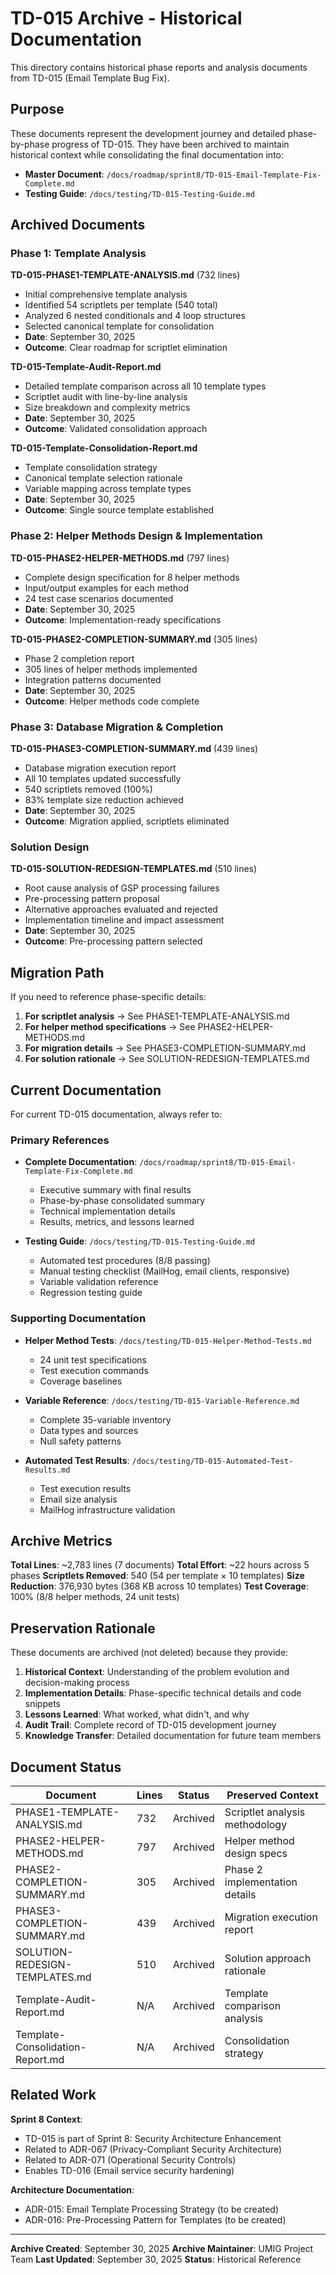 # TD-015 Archive - Historical Documentation

This directory contains historical phase reports and analysis documents from TD-015 (Email Template Bug Fix).

## Purpose

These documents represent the development journey and detailed phase-by-phase progress of TD-015. They have been archived to maintain historical context while consolidating the final documentation into:

- **Master Document**: `/docs/roadmap/sprint8/TD-015-Email-Template-Fix-Complete.md`
- **Testing Guide**: `/docs/testing/TD-015-Testing-Guide.md`

## Archived Documents

### Phase 1: Template Analysis

**TD-015-PHASE1-TEMPLATE-ANALYSIS.md** (732 lines)

- Initial comprehensive template analysis
- Identified 54 scriptlets per template (540 total)
- Analyzed 6 nested conditionals and 4 loop structures
- Selected canonical template for consolidation
- **Date**: September 30, 2025
- **Outcome**: Clear roadmap for scriptlet elimination

**TD-015-Template-Audit-Report.md**

- Detailed template comparison across all 10 template types
- Scriptlet audit with line-by-line analysis
- Size breakdown and complexity metrics
- **Date**: September 30, 2025
- **Outcome**: Validated consolidation approach

**TD-015-Template-Consolidation-Report.md**

- Template consolidation strategy
- Canonical template selection rationale
- Variable mapping across template types
- **Date**: September 30, 2025
- **Outcome**: Single source template established

### Phase 2: Helper Methods Design & Implementation

**TD-015-PHASE2-HELPER-METHODS.md** (797 lines)

- Complete design specification for 8 helper methods
- Input/output examples for each method
- 24 test case scenarios documented
- **Date**: September 30, 2025
- **Outcome**: Implementation-ready specifications

**TD-015-PHASE2-COMPLETION-SUMMARY.md** (305 lines)

- Phase 2 completion report
- 305 lines of helper methods implemented
- Integration patterns documented
- **Date**: September 30, 2025
- **Outcome**: Helper methods code complete

### Phase 3: Database Migration & Completion

**TD-015-PHASE3-COMPLETION-SUMMARY.md** (439 lines)

- Database migration execution report
- All 10 templates updated successfully
- 540 scriptlets removed (100%)
- 83% template size reduction achieved
- **Date**: September 30, 2025
- **Outcome**: Migration applied, scriptlets eliminated

### Solution Design

**TD-015-SOLUTION-REDESIGN-TEMPLATES.md** (510 lines)

- Root cause analysis of GSP processing failures
- Pre-processing pattern proposal
- Alternative approaches evaluated and rejected
- Implementation timeline and impact assessment
- **Date**: September 30, 2025
- **Outcome**: Pre-processing pattern selected

## Migration Path

If you need to reference phase-specific details:

1. **For scriptlet analysis** → See PHASE1-TEMPLATE-ANALYSIS.md
2. **For helper method specifications** → See PHASE2-HELPER-METHODS.md
3. **For migration details** → See PHASE3-COMPLETION-SUMMARY.md
4. **For solution rationale** → See SOLUTION-REDESIGN-TEMPLATES.md

## Current Documentation

For current TD-015 documentation, always refer to:

### Primary References

- **Complete Documentation**: `/docs/roadmap/sprint8/TD-015-Email-Template-Fix-Complete.md`
  - Executive summary with final results
  - Phase-by-phase consolidated summary
  - Technical implementation details
  - Results, metrics, and lessons learned

- **Testing Guide**: `/docs/testing/TD-015-Testing-Guide.md`
  - Automated test procedures (8/8 passing)
  - Manual testing checklist (MailHog, email clients, responsive)
  - Variable validation reference
  - Regression testing guide

### Supporting Documentation

- **Helper Method Tests**: `/docs/testing/TD-015-Helper-Method-Tests.md`
  - 24 unit test specifications
  - Test execution commands
  - Coverage baselines

- **Variable Reference**: `/docs/testing/TD-015-Variable-Reference.md`
  - Complete 35-variable inventory
  - Data types and sources
  - Null safety patterns

- **Automated Test Results**: `/docs/testing/TD-015-Automated-Test-Results.md`
  - Test execution results
  - Email size analysis
  - MailHog infrastructure validation

## Archive Metrics

**Total Lines**: ~2,783 lines (7 documents)
**Total Effort**: ~22 hours across 5 phases
**Scriptlets Removed**: 540 (54 per template × 10 templates)
**Size Reduction**: 376,930 bytes (368 KB across 10 templates)
**Test Coverage**: 100% (8/8 helper methods, 24 unit tests)

## Preservation Rationale

These documents are archived (not deleted) because they provide:

1. **Historical Context**: Understanding of the problem evolution and decision-making process
2. **Implementation Details**: Phase-specific technical details and code snippets
3. **Lessons Learned**: What worked, what didn't, and why
4. **Audit Trail**: Complete record of TD-015 development journey
5. **Knowledge Transfer**: Detailed documentation for future team members

## Document Status

| Document                         | Lines | Status   | Preserved Context              |
| -------------------------------- | ----- | -------- | ------------------------------ |
| PHASE1-TEMPLATE-ANALYSIS.md      | 732   | Archived | Scriptlet analysis methodology |
| PHASE2-HELPER-METHODS.md         | 797   | Archived | Helper method design specs     |
| PHASE2-COMPLETION-SUMMARY.md     | 305   | Archived | Phase 2 implementation details |
| PHASE3-COMPLETION-SUMMARY.md     | 439   | Archived | Migration execution report     |
| SOLUTION-REDESIGN-TEMPLATES.md   | 510   | Archived | Solution approach rationale    |
| Template-Audit-Report.md         | N/A   | Archived | Template comparison analysis   |
| Template-Consolidation-Report.md | N/A   | Archived | Consolidation strategy         |

## Related Work

**Sprint 8 Context**:

- TD-015 is part of Sprint 8: Security Architecture Enhancement
- Related to ADR-067 (Privacy-Compliant Security Architecture)
- Related to ADR-071 (Operational Security Controls)
- Enables TD-016 (Email service security hardening)

**Architecture Documentation**:

- ADR-015: Email Template Processing Strategy (to be created)
- ADR-016: Pre-Processing Pattern for Templates (to be created)

---

**Archive Created**: September 30, 2025
**Archive Maintainer**: UMIG Project Team
**Last Updated**: September 30, 2025
**Status**: Historical Reference
